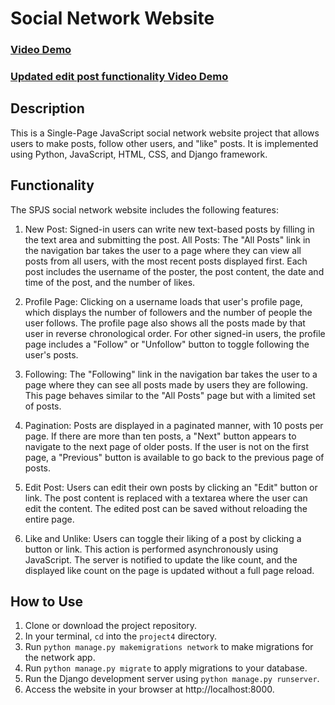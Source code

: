 # Social Network Website

### [Video Demo](https://youtu.be/5oMvd2DKT-A)
### [Updated edit post functionality Video Demo](https://youtu.be/LwywPK-3HME)

## Description
This is a Single-Page JavaScript social network website project that allows users to make posts, follow other users, and "like" posts. It is implemented using Python, JavaScript, HTML, CSS, and Django framework.

## Functionality
The SPJS social network website includes the following features:

1. New Post: Signed-in users can write new text-based posts by filling in the text area and submitting the post.
All Posts: The "All Posts" link in the navigation bar takes the user to a page where they can view all posts from all users, with the most recent posts displayed first. Each post includes the username of the poster, the post content, the date and time of the post, and the number of likes.

2. Profile Page: Clicking on a username loads that user's profile page, which displays the number of followers and the number of people the user follows. The profile page also shows all the posts made by that user in reverse chronological order. For other signed-in users, the profile page includes a "Follow" or "Unfollow" button to toggle following the user's posts.

3. Following: The "Following" link in the navigation bar takes the user to a page where they can see all posts made by users they are following. This page behaves similar to the "All Posts" page but with a limited set of posts.

4. Pagination: Posts are displayed in a paginated manner, with 10 posts per page. If there are more than ten posts, a "Next" button appears to navigate to the next page of older posts. If the user is not on the first page, a "Previous" button is available to go back to the previous page of posts.

5. Edit Post: Users can edit their own posts by clicking an "Edit" button or link. The post content is replaced with a textarea where the user can edit the content. The edited post can be saved without reloading the entire page.

6. Like and Unlike: Users can toggle their liking of a post by clicking a button or link. This action is performed asynchronously using JavaScript. The server is notified to update the like count, and the displayed like count on the page is updated without a full page reload.

## How to Use
1. Clone or download the project repository.
2. In your terminal, ```cd``` into the ```project4``` directory.
3. Run ```python manage.py makemigrations network``` to make migrations for the network app.
4. Run ```python manage.py migrate``` to apply migrations to your database.
5. Run the Django development server using ```python manage.py runserver```.
6. Access the website in your browser at http://localhost:8000.
